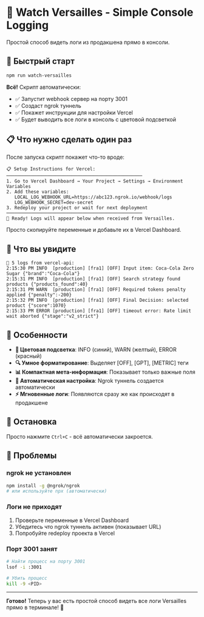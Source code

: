 # 👀 Watch Versailles - Simple Console Logging

Простой способ видеть логи из продакшена прямо в консоли.

## 🚀 Быстрый старт

```bash
npm run watch-versailles
```

**Всё!** Скрипт автоматически:
- ✅ Запустит webhook сервер на порту 3001
- ✅ Создаст ngrok туннель
- ✅ Покажет инструкции для настройки Vercel
- ✅ Будет выводить все логи в консоль с цветовой подсветкой

## 📋 Что нужно сделать один раз

После запуска скрипт покажет что-то вроде:

```
📋 Setup Instructions for Vercel:
──────────────────────────────────────────────────
1. Go to Vercel Dashboard → Your Project → Settings → Environment Variables
2. Add these variables:
   LOCAL_LOG_WEBHOOK_URL=https://abc123.ngrok.io/webhook/logs
   LOG_WEBHOOK_SECRET=dev-secret
3. Redeploy your project or wait for next deployment
──────────────────────────────────────────────────
🎉 Ready! Logs will appear below when received from Versailles.
```

Просто скопируйте переменные и добавьте их в Vercel Dashboard.

## 🎨 Что вы увидите

```
📡 5 logs from vercel-api:
2:15:30 PM INFO  [production] [fra1] [OFF] Input item: Coca-Cola Zero Sugar {"brand":"Coca-Cola"}
2:15:31 PM INFO  [production] [fra1] [OFF] Search strategy found products {"products_found":40}
2:15:31 PM WARN  [production] [fra1] [OFF] Required tokens penalty applied {"penalty":-200}
2:15:32 PM INFO  [production] [fra1] [OFF] Final Decision: selected product {"score":1070}
2:15:33 PM ERROR [production] [fra1] [OFF] timeout error: Rate limit wait aborted {"stage":"v2_strict"}
```

## 🎯 Особенности

- **🌈 Цветовая подсветка**: INFO (синий), WARN (желтый), ERROR (красный)
- **🔍 Умное форматирование**: Выделяет [OFF], [GPT], [METRIC] теги
- **📊 Компактная мета-информация**: Показывает только важные поля
- **🚀 Автоматическая настройка**: Ngrok туннель создается автоматически
- **⚡ Мгновенные логи**: Появляются сразу же как происходят в продакшене

## 🛑 Остановка

Просто нажмите `Ctrl+C` - всё автоматически закроется.

## 🐛 Проблемы

### ngrok не установлен
```bash
npm install -g @ngrok/ngrok
# или используйте npx (автоматически)
```

### Логи не приходят
1. Проверьте переменные в Vercel Dashboard
2. Убедитесь что ngrok туннель активен (показывает URL)
3. Попробуйте redeploy проекта в Vercel

### Порт 3001 занят
```bash
# Найти процесс на порту 3001
lsof -i :3001

# Убить процесс
kill -9 <PID>
```

---

**Готово!** Теперь у вас есть простой способ видеть все логи Versailles прямо в терминале! 🎉

